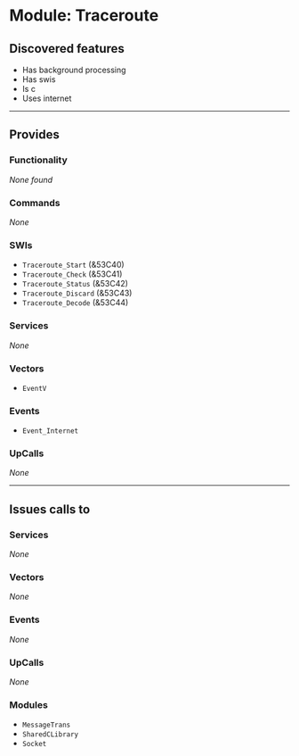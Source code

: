 # Module: Traceroute

## Discovered features


* Has background processing
* Has swis
* Is c
* Uses internet

---

## Provides

### Functionality


*None found*

### Commands


*None*


### SWIs


* `Traceroute_Start` (&53C40)
* `Traceroute_Check` (&53C41)
* `Traceroute_Status` (&53C42)
* `Traceroute_Discard` (&53C43)
* `Traceroute_Decode` (&53C44)


### Services


*None*


### Vectors


* `EventV`


### Events


* `Event_Internet`


### UpCalls


*None*


---

## Issues calls to

### Services


*None*


### Vectors


*None*


### Events


*None*


### UpCalls


*None*


### Modules


* `MessageTrans`
* `SharedCLibrary`
* `Socket`


